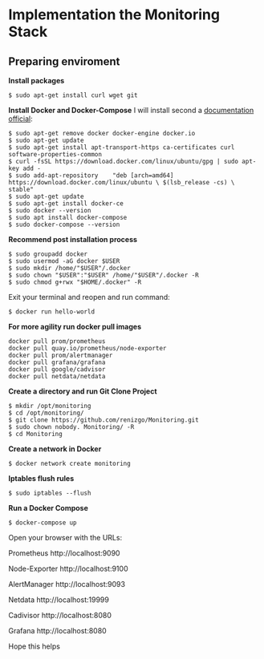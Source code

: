 
# Implementation the Monitoring Stack

## Preparing enviroment

**Install packages**

```$ sudo apt-get install curl wget git```

**Install Docker and Docker-Compose**
I will install second a [documentation official](https://docs.docker.com/install/linux/docker-ce/ubuntu/#os-requirements):

```
$ sudo apt-get remove docker docker-engine docker.io
$ sudo apt-get update
$ sudo apt-get install apt-transport-https ca-certificates curl software-properties-common
$ curl -fsSL https://download.docker.com/linux/ubuntu/gpg | sudo apt-key add -
$ sudo add-apt-repository    "deb [arch=amd64] https://download.docker.com/linux/ubuntu \ $(lsb_release -cs) \ stable"
$ sudo apt-get update
$ sudo apt-get install docker-ce
$ sudo docker --version
$ sudo apt install docker-compose
$ sudo docker-compose --version
```

**Recommend post installation process**

```
$ sudo groupadd docker
$ sudo usermod -aG docker $USER
$ sudo mkdir /home/"$USER"/.docker
$ sudo chown "$USER":"$USER" /home/"$USER"/.docker -R
$ sudo chmod g+rwx "$HOME/.docker" -R
```

Exit your terminal and reopen and run command:
```
$ docker run hello-world
```

**For more agility run docker pull images**
```
docker pull prom/prometheus
docker pull quay.io/prometheus/node-exporter
docker pull prom/alertmanager
docker pull grafana/grafana
docker pull google/cadvisor
docker pull netdata/netdata
```

**Create a directory and run Git Clone Project**
```
$ mkdir /opt/monitoring
$ cd /opt/monitoring/
$ git clone https://github.com/renizgo/Monitoring.git
$ sudo chown nobody. Monitoring/ -R
$ cd Monitoring
```

**Create a network in Docker**
```
$ docker network create monitoring
```

**Iptables flush rules**
```
$ sudo iptables --flush
```

**Run a Docker Compose**
```
$ docker-compose up
```

Open your browser with the URLs:

Prometheus
http://localhost:9090

Node-Exporter
http://localhost:9100

AlertManager
http://localhost:9093

Netdata
http://localhost:19999

Cadivisor
http://localhost:8080

Grafana
http://localhost:8080

Hope this helps
